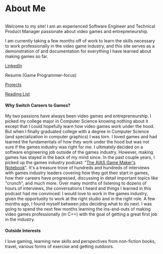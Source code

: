 # About Me

<img src=".gitbook/assets/me.jpg" alt="" data-size="original">&#x20;

Welcome to my site! I am an experienced Software Engineer and Technical Product Manager passionate about video games and entrepreneurship.&#x20;

I am currently taking a few months off of work to learn the skills necessary to work professionally in the video game industry, and this site serves as a demonstration of and documentation for everything I have learned about making games so far.

[LinkedIn](https://www.linkedin.com/in/tim-hedstrom-5b211b84/)

Resume (Game Programmer-focus)

[Projects](broken-reference)

[Reading List](about-me/reading-list.md)

#### **Why Switch Careers to Games?**

My two passions have always been video games and entrepreneurship. I picked my college major in Computer Science knowing nothing about it except that I could hopefully learn how video games work under the hood. But when I finally graduated college with a degree in Computer Science (and specialization in computer graphics) I was torn. I loved games and had learned the fundamentals of how they work under the hood but was not sure if the games industry was right for me. I ultimately decided on a software engineering job outside of the games industry. However, making games has stayed in the back of my mind since. In the past couple years, I picked up the games industry podcast: "[The AIAS Game Maker's Notebook](https://podcasts.apple.com/us/podcast/the-aias-game-makers-notebook/id1313004515)". It's a treasure trove of hundreds and hundreds of interviews with games industry leaders covering how they got their start in games, how their careers have progressed, discussing in detail important topics like "crunch", and much more. Over many months of listening to dozens of hours of interviews, the conversations I heard and things I learned in this podcast had me convinced: I would love to work in the games industry, given the opportunity to work at the right studio and in the right role. A few months ago, I found myself between jobs deciding what to do next. I was going to spend the next few months learning the ins-and-outs of making video games professionally (in C++) with the goal of getting a great first job in the industry.

#### **Outside Interests**

I love gaming, learning new skills and perspectives from non-fiction books, travel, various forms of exercise and getting outdoors.
